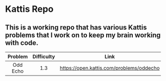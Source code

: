 # Kattis Repo

## This is a working repo that has various Kattis problems that I work on to keep my brain working with code.

| Problem  | Difficulty |                   Link                   |
| :------: | :--------: | :--------------------------------------: |
| Odd Echo |    1.3     | https://open.kattis.com/problems/oddecho |
